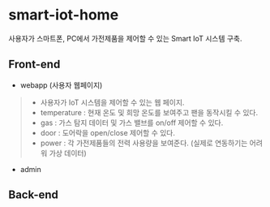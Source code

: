 # smart-iot-home 
 
사용자가 스마트폰, PC에서 가전제품을 제어할 수 있는 Smart IoT 시스템 구축.

## Front-end
- webapp (사용자 웹페이지)
>- 사용자가 IoT 시스템을 제어할 수 있는 웹 페이지.
>- temperature : 현재 온도 및 희망 온도를 보여주고 팬을 동작시킬 수 있다.
>- gas : 가스 탐지 데이터 및 가스 밸브를 on/off 제어할 수 있다.
>- door : 도어락을 open/close 제어할 수 있다.
>- power : 각 가전제품들의 전력 사용량을 보여준다. (실제로 연동하기는 어려워 가상 데이터)

- admin





## Back-end

